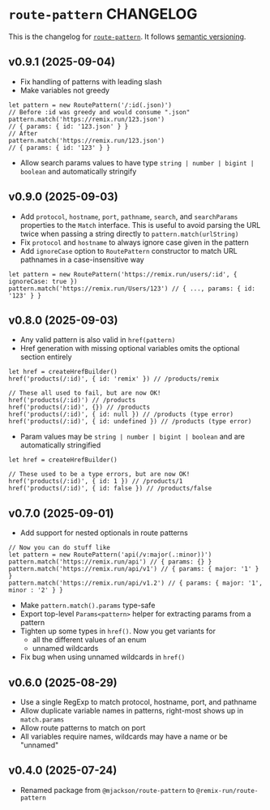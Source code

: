 # `route-pattern` CHANGELOG

This is the changelog for [`route-pattern`](https://github.com/remix-run/remix/tree/v3/packages/route-pattern). It follows [semantic versioning](https://semver.org/).

## v0.9.1 (2025-09-04)

- Fix handling of patterns with leading slash
- Make variables not greedy

```tsx
let pattern = new RoutePattern('/:id(.json)')
// Before :id was greedy and would consume ".json"
pattern.match('https://remix.run/123.json')
// { params: { id: '123.json' } }
// After
pattern.match('https://remix.run/123.json')
// { params: { id: '123' } }
```

- Allow search params values to have type `string | number | bigint | boolean` and automatically stringify

## v0.9.0 (2025-09-03)

- Add `protocol`, `hostname`, `port`, `pathname`, `search`, and `searchParams` properties to the `Match` interface. This is useful to avoid parsing the URL twice when passing a string directly to `pattern.match(urlString)`
- Fix `protocol` and `hostname` to always ignore case given in the pattern
- Add `ignoreCase` option to `RoutePattern` constructor to match URL pathnames in a case-insensitive way

```tsx
let pattern = new RoutePattern('https://remix.run/users/:id', { ignoreCase: true })
pattern.match('https://remix.run/Users/123') // { ..., params: { id: '123' } }
```

## v0.8.0 (2025-09-03)

- Any valid pattern is also valid in `href(pattern)`
- Href generation with missing optional variables omits the optional section entirely

```tsx
let href = createHrefBuilder()
href('products(/:id)', { id: 'remix' }) // /products/remix

// These all used to fail, but are now OK!
href('products(/:id)') // /products
href('products(/:id)', {}) // /products
href('products(/:id)', { id: null }) // /products (type error)
href('products(/:id)', { id: undefined }) // /products (type error)
```

- Param values may be `string | number | bigint | boolean` and are automatically stringified

```tsx
let href = createHrefBuilder()

// These used to be a type errors, but are now OK!
href('products(/:id)', { id: 1 }) // /products/1
href('products(/:id)', { id: false }) // /products/false
```

## v0.7.0 (2025-09-01)

- Add support for nested optionals in route patterns

```tsx
// Now you can do stuff like
let pattern = new RoutePattern('api(/v:major(.:minor))')
pattern.match('https://remix.run/api') // { params: {} }
pattern.match('https://remix.run/api/v1') // { params: { major: '1' } }
pattern.match('https://remix.run/api/v1.2') // { params: { major: '1', minor : '2' } }
```

- Make `pattern.match().params` type-safe
- Export top-level `Params<pattern>` helper for extracting params from a pattern
- Tighten up some types in `href()`. Now you get variants for
  - all the different values of an enum
  - unnamed wildcards
- Fix bug when using unnamed wildcards in `href()`

## v0.6.0 (2025-08-29)

- Use a single RegExp to match protocol, hostname, port, and pathname
- Allow duplicate variable names in patterns, right-most shows up in `match.params`
- Allow route patterns to match on port
- All variables require names, wildcards may have a name or be "unnamed"

## v0.4.0 (2025-07-24)

- Renamed package from `@mjackson/route-pattern` to `@remix-run/route-pattern`
